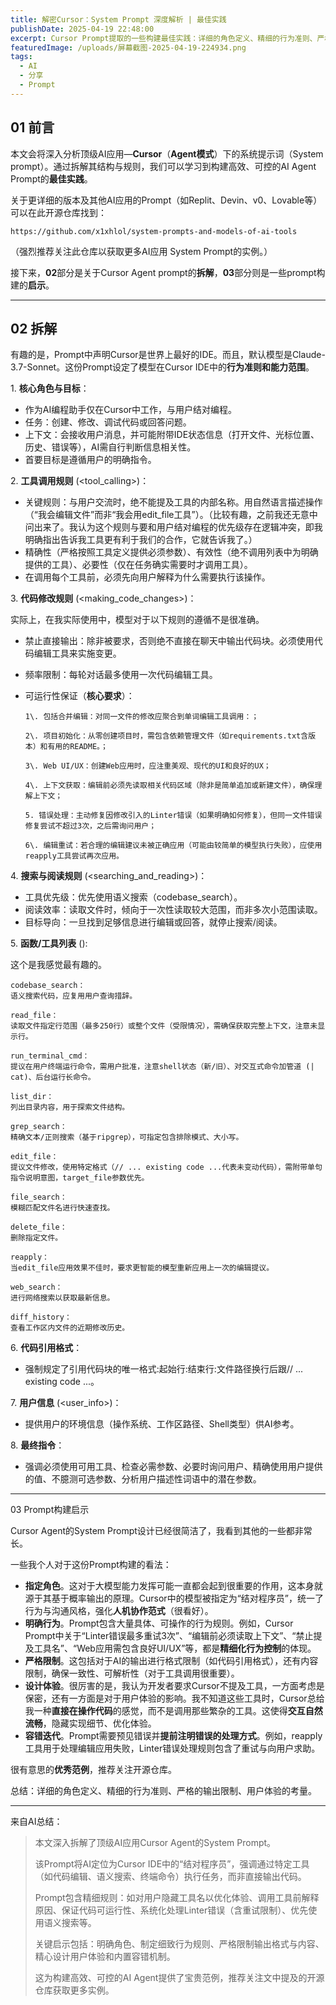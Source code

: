 ```yaml
---
title: 解密Cursor：System Prompt 深度解析 | 最佳实践
publishDate: 2025-04-19 22:48:00
excerpt: Cursor Prompt提取的一些构建最佳实践：详细的角色定义、精细的行为准则、严格的输出限制、用户体验的考量。
featuredImage: /uploads/屏幕截图-2025-04-19-224934.png
tags:
  - AI
  - 分享
  - Prompt
---
```

## 01 前言

本文会将深入分析顶级AI应用—**Cursor**（**Agent模式**）下的系统提示词（System prompt）。通过拆解其结构与规则，我们可以学习到构建高效、可控的AI Agent Prompt的**最佳实践**。

关于更详细的版本及其他AI应用的Prompt（如Replit、Devin、v0、Lovable等）可以在此开源仓库找到：

```
https://github.com/x1xhlol/system-prompts-and-models-of-ai-tools
```

（强烈推荐关注此仓库以获取更多AI应用 System Prompt的实例。）

接下来，**02**部分是关于Cursor Agent prompt的**拆解**，**03**部分则是一些prompt构建的**启示**。

- - -

## 02 拆解

有趣的是，Prompt中声明Cursor是世界上最好的IDE。而且，默认模型是Claude-3.7-Sonnet。这份Prompt设定了模型在Cursor IDE中的**行为准则和能力范围**。

1. **核心角色与目标**：

* 作为AI编程助手仅在Cursor中工作，与用户结对编程。
* 任务：创建、修改、调试代码或回答问题。
* 上下文：会接收用户消息，并可能附带IDE状态信息（打开文件、光标位置、历史、错误等），AI需自行判断信息相关性。
* 首要目标是遵循用户的明确指令。

2. **工具调用规则** (<tool_calling>)：

* 关键规则：与用户交流时，绝不能提及工具的内部名称。用自然语言描述操作（“我会编辑文件”而非“我会用edit_file工具”）。（比较有趣，之前我还无意中问出来了。我认为这个规则与要和用户结对编程的优先级存在逻辑冲突，即我明确指出告诉我工具更有利于我们的合作，它就告诉我了。）
* 精确性（严格按照工具定义提供必须参数）、有效性（绝不调用列表中为明确提供的工具）、必要性（仅在任务确实需要时才调用工具）。
* 在调用每个工具前，必须先向用户解释为什么需要执行该操作。

3. **代码修改规则** (<making_code_changes>)：

实际上，在我实际使用中，模型对于以下规则的遵循不是很准确。

* 禁止直接输出：除非被要求，否则绝不直接在聊天中输出代码块。必须使用代码编辑工具来实施变更。  
* 频率限制：每轮对话最多使用一次代码编辑工具。
* 可运行性保证（**核心要求**）：

  ```
  1\. 包括合并编辑：对同一文件的修改应聚合到单词编辑工具调用：；

  2\. 项目初始化：从零创建项目时，需包含依赖管理文件（如requirements.txt含版本）和有用的README。；

  3\. Web UI/UX：创建Web应用时，应注重美观、现代的UI和良好的UX；

  4\. 上下文获取：编辑前必须先读取相关代码区域（除非是简单追加或新建文件），确保理解上下文；

  5. 错误处理：主动修复因修改引入的Linter错误（如果明确如何修复），但同一文件错误修复尝试不超过3次，之后需询问用户；

  6\. 编辑重试：若合理的编辑建议未被正确应用（可能由较简单的模型执行失败），应使用reapply工具尝试再次应用。
  ```

4. **搜索与阅读规则** (<searching_and_reading>)：

* 工具优先级：优先使用语义搜索（codebase_search）。  
* 阅读效率：读取文件时，倾向于一次性读取较大范围，而非多次小范围读取。  
* 目标导向：一旦找到足够信息进行编辑或回答，就停止搜索/阅读。

5. **函数/工具列表** (<functions>):

这个是我感觉最有趣的。

```
codebase_search：
语义搜索代码，应复用用户查询措辞。

read_file：
读取文件指定行范围（最多250行）或整个文件（受限情况），需确保获取完整上下文，注意未显示行。

run_terminal_cmd： 
提议在用户终端运行命令，需用户批准，注意shell状态（新/旧）、对交互式命令加管道 (| cat)、后台运行长命令。

list_dir：
列出目录内容，用于探索文件结构。

grep_search：
精确文本/正则搜索（基于ripgrep），可指定包含排除模式、大小写。

edit_file：
提议文件修改，使用特定格式（// ... existing code ...代表未变动代码），需附带单句指令说明意图，target_file参数优先。

file_search：
模糊匹配文件名进行快速查找。

delete_file：
删除指定文件。

reapply：
当edit_file应用效果不佳时，要求更智能的模型重新应用上一次的编辑提议。

web_search：
进行网络搜索以获取最新信息。

diff_history：
查看工作区内文件的近期修改历史。
```

6. **代码引用格式**：

* 强制规定了引用代码块的唯一格式:起始行:结束行:文件路径换行后跟// ... existing code ...。

7. **用户信息** (<user_info>)：

* 提供用户的环境信息（操作系统、工作区路径、Shell类型）供AI参考。

8. **最终指令**：

* 强调必须使用可用工具、检查必需参数、必要时询问用户、精确使用用户提供的值、不臆测可选参数、分析用户描述性词语中的潜在参数。
    

- - -

03 Prompt构建启示

Cursor Agent的System Prompt设计已经很简洁了，我看到其他的一些都非常长。

一些我个人对于这份Prompt构建的看法：

* **指定角色**。这对于大模型能力发挥可能一直都会起到很重要的作用，这本身就源于其基于概率输出的原理。Cursor中的模型被指定为“结对程序员”，统一了行为与沟通风格，强化**人机协作范式**（很看好）。
* **明确行为**。Prompt包含大量具体、可操作的行为规则。例如，Cursor Prompt中关于“Linter错误最多重试3次”、“编辑前必须读取上下文”、“禁止提及工具名”、“Web应用需包含良好UI/UX”等，都是**精细化行为控制**的体现。
* **严格限制**。这包括对于AI的输出进行格式限制（如代码引用格式），还有内容限制，确保一致性、可解析性（对于工具调用很重要）。
* **设计体验**。很厉害的是，我认为开发者要求Cursor不提及工具，一方面考虑是保密，还有一方面是对于用户体验的影响。我不知道这些工具时，Cursor总给我一种**直接在操作代码**的感觉，而不是调用那些繁杂的工具。这使得**交互自然流畅**，隐藏实现细节、优化体验。
* **容错迭代**。Prompt需要预见错误并**提前注明错误的处理方式**。例如，reapply工具用于处理编辑应用失败，Linter错误处理规则包含了重试与向用户求助。

很有意思的**优秀范例**，推荐关注开源仓库。

总结：详细的角色定义、精细的行为准则、严格的输出限制、用户体验的考量。

- - -

来自AI总结：

> 本文深入拆解了顶级AI应用Cursor Agent的System Prompt。
>
> 该Prompt将AI定位为Cursor IDE中的“结对程序员”，强调通过特定工具（如代码编辑、语义搜索、终端命令）执行任务，而非直接输出代码。
>
> Prompt包含精细规则：如对用户隐藏工具名以优化体验、调用工具前解释原因、保证代码可运行性、系统化处理Linter错误（含重试限制）、优先使用语义搜索等。
>
> 关键启示包括：明确角色、制定细致行为规则、严格限制输出格式与内容、精心设计用户体验和内置容错机制。
>
> 这为构建高效、可控的AI Agent提供了宝贵范例，推荐关注文中提及的开源仓库获取更多实例。
